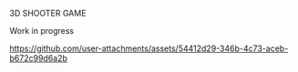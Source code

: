 3D SHOOTER GAME

Work in progress

https://github.com/user-attachments/assets/54412d29-346b-4c73-aceb-b672c99d6a2b

